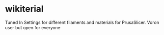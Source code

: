 # wikiterial
Tuned In Settings for different filaments and materials for PrusaSlicer. Voron user but open for everyone
